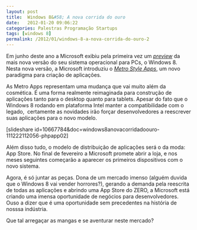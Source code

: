```yaml
---
layout: post
title:  Windows 8&#58; A nova corrida do ouro
date:   2012-01-20 09:06:22
categories: Palestras Programação Startups
tags: [windows 8]
permalink: /2012/01/windows-8-a-nova-corrida-do-ouro-2
---
```


Em junho deste ano a Microsoft exibiu pela primeira vez um *[preview](http://www.microsoft.com/presspass/features/2011/jun11/06-01corporatenews.aspx "Windows 8 preview")* da mais nova versão do seu sistema operacional para PCs, o Windows 8. Nesta nova versão, a Microsoft introduziu o *[Metro Style Apps](http://msdn.microsoft.com/en-us/library/windows/apps/hh464920.aspx "Metro Style Apps")*, um novo paradigma para criação de aplicações.

As Metro Apps representam uma mudança que vai muito além da cosmética. É uma forma realmente reimaginada para construção de aplicações tanto para o desktop quanto para tablets. Apesar do fato que o Windows 8 rodando em plataforma Intel manter a compatibilidade com o legado,  certamente as novidades irão forçar desenvolvedores a reescrever suas aplicações para o novo modelo.

[slideshare id=10667784&amp;doc=windows8anovacorridadoouro-111222112056-phpapp02]

Além disso tudo, o modelo de distribuição de aplicações será o da moda: App Store. No final de fevereiro a Microsoft promete abrir a loja, e nos meses seguintes começarão a aparecer os primeiros dispositivos com o novo sistema.

Agora, é só juntar as peças. Dona de um mercado imenso (alguém duvida que o Windows 8 vai vender horrores?), gerando a demanda pela reescrita de todas as aplicações e abrindo uma App Store do ZERO, a Microsoft está criando uma imensa oportunidade de negócios para desenvolvedores. Ouso a dizer que é uma oportunidade sem precedentes na história de nosssa indústria.

Que tal arregaçar as mangas e se aventurar neste mercado?
